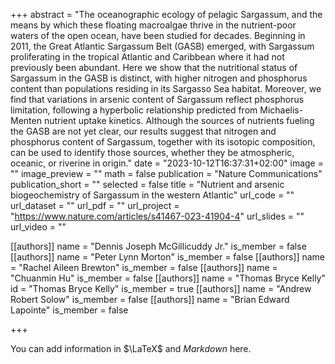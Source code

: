 +++
abstract = "The oceanographic ecology of pelagic Sargassum, and the means by which these floating macroalgae thrive in the nutrient-poor waters of the open ocean, have been studied for decades. Beginning in 2011, the Great Atlantic Sargassum Belt (GASB) emerged, with Sargassum proliferating in the tropical Atlantic and Caribbean where it had not previously been abundant. Here we show that the nutritional status of Sargassum in the GASB is distinct, with higher nitrogen and phosphorus content than populations residing in its Sargasso Sea habitat. Moreover, we find that variations in arsenic content of Sargassum reflect phosphorus limitation, following a hyperbolic relationship predicted from Michaelis-Menten nutrient uptake kinetics. Although the sources of nutrients fueling the GASB are not yet clear, our results suggest that nitrogen and phosphorus content of Sargassum, together with its isotopic composition, can be used to identify those sources, whether they be atmospheric, oceanic, or riverine in origin."
date = "2023-10-12T16:37:31+02:00"
image = ""
image_preview = ""
math = false
publication = "Nature Communications"
publication_short = ""
selected = false
title = "Nutrient and arsenic biogeochemistry of Sargassum in the western Atlantic"
url_code = ""
url_dataset = ""
url_pdf = ""
url_project = "https://www.nature.com/articles/s41467-023-41904-4"
url_slides = ""
url_video = ""

[[authors]]
    name = "Dennis Joseph McGillicuddy Jr."
    is_member = false
[[authors]]
    name = "Peter Lynn Morton"
    is_member = false
[[authors]]
    name = "Rachel Aileen Brewton"
    is_member = false
[[authors]]
    name = "Chuanmin Hu"
    is_member = false
[[authors]]
    name = "Thomas Bryce Kelly"
    id = "Thomas Bryce Kelly"
    is_member = true
[[authors]]
    name = "Andrew Robert Solow"
    is_member = false
[[authors]]
    name = "Brian Edward Lapointe"
    is_member = false

+++


You can add information in $\LaTeX$ and *Markdown* here.
